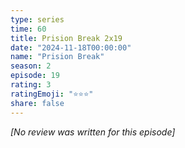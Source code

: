 ```yaml
---
type: series
time: 60
title: Prision Break 2x19
date: "2024-11-18T00:00:00"
name: "Prision Break"
season: 2
episode: 19
rating: 3
ratingEmoji: "⭐️⭐️⭐️"
share: false
---
```


_[No review was written for this episode]_
